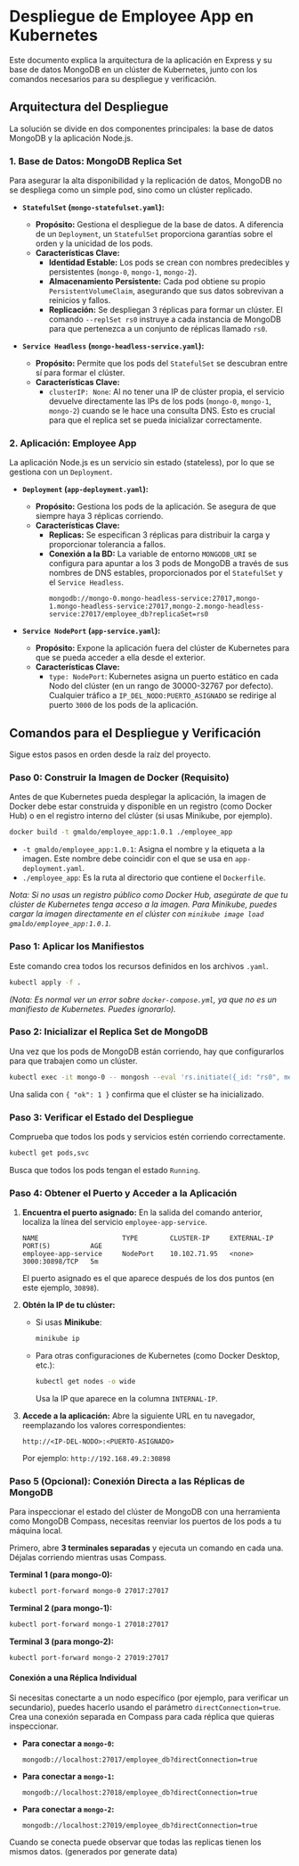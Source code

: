 # Despliegue de Employee App en Kubernetes

Este documento explica la arquitectura de la aplicación en Express y su base de datos MongoDB en un clúster de Kubernetes, junto con los comandos necesarios para su despliegue y verificación.

## Arquitectura del Despliegue

La solución se divide en dos componentes principales: la base de datos MongoDB y la aplicación Node.js.

### 1. Base de Datos: MongoDB Replica Set

Para asegurar la alta disponibilidad y la replicación de datos, MongoDB no se despliega como un simple pod, sino como un clúster replicado.

- **`StatefulSet` (`mongo-statefulset.yaml`):**
  - **Propósito:** Gestiona el despliegue de la base de datos. A diferencia de un `Deployment`, un `StatefulSet` proporciona garantías sobre el orden y la unicidad de los pods.
  - **Características Clave:**
    - **Identidad Estable:** Los pods se crean con nombres predecibles y persistentes (`mongo-0`, `mongo-1`, `mongo-2`).
    - **Almacenamiento Persistente:** Cada pod obtiene su propio `PersistentVolumeClaim`, asegurando que sus datos sobrevivan a reinicios y fallos.
    - **Replicación:** Se despliegan 3 réplicas para formar un clúster. El comando `--replSet rs0` instruye a cada instancia de MongoDB para que pertenezca a un conjunto de réplicas llamado `rs0`.

- **`Service Headless` (`mongo-headless-service.yaml`):**
  - **Propósito:** Permite que los pods del `StatefulSet` se descubran entre sí para formar el clúster.
  - **Características Clave:**
    - `clusterIP: None`: Al no tener una IP de clúster propia, el servicio devuelve directamente las IPs de los pods (`mongo-0`, `mongo-1`, `mongo-2`) cuando se le hace una consulta DNS. Esto es crucial para que el replica set se pueda inicializar correctamente.

### 2. Aplicación: Employee App

La aplicación Node.js es un servicio sin estado (stateless), por lo que se gestiona con un `Deployment`.

- **`Deployment` (`app-deployment.yaml`):**
  - **Propósito:** Gestiona los pods de la aplicación. Se asegura de que siempre haya 3 réplicas corriendo.
  - **Características Clave:**
    - **Replicas:** Se especifican 3 réplicas para distribuir la carga y proporcionar tolerancia a fallos.
    - **Conexión a la BD:** La variable de entorno `MONGODB_URI` se configura para apuntar a los 3 pods de MongoDB a través de sus nombres de DNS estables, proporcionados por el `StatefulSet` y el `Service Headless`.
      ```
      mongodb://mongo-0.mongo-headless-service:27017,mongo-1.mongo-headless-service:27017,mongo-2.mongo-headless-service:27017/employee_db?replicaSet=rs0
      ```

- **`Service NodePort` (`app-service.yaml`):**
  - **Propósito:** Expone la aplicación fuera del clúster de Kubernetes para que se pueda acceder a ella desde el exterior.
  - **Características Clave:**
    - `type: NodePort`: Kubernetes asigna un puerto estático en cada Nodo del clúster (en un rango de 30000-32767 por defecto). Cualquier tráfico a `IP_DEL_NODO:PUERTO_ASIGNADO` se redirige al puerto `3000` de los pods de la aplicación.

## Comandos para el Despliegue y Verificación

Sigue estos pasos en orden desde la raíz del proyecto.

### Paso 0: Construir la Imagen de Docker (Requisito)
Antes de que Kubernetes pueda desplegar la aplicación, la imagen de Docker debe estar construida y disponible en un registro (como Docker Hub) o en el registro interno del clúster (si usas Minikube, por ejemplo).

```bash
docker build -t gmaldo/employee_app:1.0.1 ./employee_app
```
- `-t gmaldo/employee_app:1.0.1`: Asigna el nombre y la etiqueta a la imagen. Este nombre debe coincidir con el que se usa en `app-deployment.yaml`.
- `./employee_app`: Es la ruta al directorio que contiene el `Dockerfile`.

*Nota: Si no usas un registro público como Docker Hub, asegúrate de que tu clúster de Kubernetes tenga acceso a la imagen. Para Minikube, puedes cargar la imagen directamente en el clúster con `minikube image load gmaldo/employee_app:1.0.1`.*


### Paso 1: Aplicar los Manifiestos
Este comando crea todos los recursos definidos en los archivos `.yaml`.

```bash
kubectl apply -f .
```
*(Nota: Es normal ver un error sobre `docker-compose.yml`, ya que no es un manifiesto de Kubernetes. Puedes ignorarlo).*

### Paso 2: Inicializar el Replica Set de MongoDB
Una vez que los pods de MongoDB están corriendo, hay que configurarlos para que trabajen como un clúster.

```bash
kubectl exec -it mongo-0 -- mongosh --eval 'rs.initiate({_id: "rs0", members: [{_id: 0, host: "mongo-0.mongo-headless-service:27017"}, {_id: 1, host: "mongo-1.mongo-headless-service:27017"}, {_id: 2, host: "mongo-2.mongo-headless-service:27017"}]})'
```
Una salida con `{ "ok": 1 }` confirma que el clúster se ha inicializado.

### Paso 3: Verificar el Estado del Despliegue
Comprueba que todos los pods y servicios estén corriendo correctamente.

```bash
kubectl get pods,svc
```
Busca que todos los pods tengan el estado `Running`.

### Paso 4: Obtener el Puerto y Acceder a la Aplicación

1.  **Encuentra el puerto asignado:** En la salida del comando anterior, localiza la línea del servicio `employee-app-service`.
    ```
    NAME                     TYPE        CLUSTER-IP     EXTERNAL-IP   PORT(S)          AGE
    employee-app-service     NodePort    10.102.71.95   <none>        3000:30898/TCP   5m
    ```
    El puerto asignado es el que aparece después de los dos puntos (en este ejemplo, `30898`).

2.  **Obtén la IP de tu clúster:**
    - Si usas **Minikube**:
      ```bash
      minikube ip
      ```
    - Para otras configuraciones de Kubernetes (como Docker Desktop, etc.):
      ```bash
      kubectl get nodes -o wide
      ```
      Usa la IP que aparece en la columna `INTERNAL-IP`.

3.  **Accede a la aplicación:** Abre la siguiente URL en tu navegador, reemplazando los valores correspondientes:
    ```
    http://<IP-DEL-NODO>:<PUERTO-ASIGNADO>
    ```
    Por ejemplo: `http://192.168.49.2:30898`

### Paso 5 (Opcional): Conexión Directa a las Réplicas de MongoDB
Para inspeccionar el estado del clúster de MongoDB con una herramienta como MongoDB Compass, necesitas reenviar los puertos de los pods a tu máquina local.

Primero, abre **3 terminales separadas** y ejecuta un comando en cada una. Déjalas corriendo mientras usas Compass.

**Terminal 1 (para mongo-0):**
```bash
kubectl port-forward mongo-0 27017:27017
```

**Terminal 2 (para mongo-1):**
```bash
kubectl port-forward mongo-1 27018:27017
```

**Terminal 3 (para mongo-2):**
```bash
kubectl port-forward mongo-2 27019:27017
```


#### Conexión a una Réplica Individual
Si necesitas conectarte a un nodo específico (por ejemplo, para verificar un secundario), puedes hacerlo usando el parámetro `directConnection=true`. Crea una conexión separada en Compass para cada réplica que quieras inspeccionar.

- **Para conectar a `mongo-0`:**
  ```
  mongodb://localhost:27017/employee_db?directConnection=true
  ```
- **Para conectar a `mongo-1`:**
  ```
  mongodb://localhost:27018/employee_db?directConnection=true
  ```
- **Para conectar a `mongo-2`:**
  ```
  mongodb://localhost:27019/employee_db?directConnection=true
  ```
Cuando se conecta puede observar que todas las replicas tienen los mismos datos. (generados por generate data)